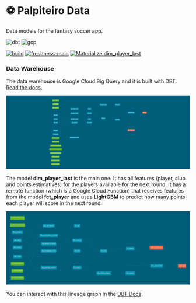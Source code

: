 # :soccer: Palpiteiro Data
Data models for the fantasy soccer app.

![dbt](https://img.shields.io/badge/dbt-FF694B?&logo=dbt&logoColor=white)
![gcp](https://img.shields.io/badge/Google_Cloud-4285F4?&logo=google-cloud&logoColor=white)

[![build](https://github.com/matheusccouto/palpiteiro-data/actions/workflows/build.yml/badge.svg)](https://github.com/matheusccouto/palpiteiro-data/actions/workflows/build.yml)
[![freshness-main](https://github.com/matheusccouto/palpiteiro-data/actions/workflows/sources.yml/badge.svg)](https://github.com/matheusccouto/palpiteiro-data/actions/workflows/sources.yml)
[![Materialize dim_player_last](https://github.com/matheusccouto/palpiteiro-data/actions/workflows/dim_player_last.yml/badge.svg)](https://github.com/matheusccouto/palpiteiro-data/actions/workflows/dim_player_last.yml)






### Data Warehouse
The data warehouse is Google Cloud Big Query and it is built with DBT. [Read the docs.](https://matheusccouto.github.io/palpiteiro-data)

![dbt-dag](img/dbt-dag.png)

The model **dim_player_last** is the main one. It has all features (player, club and points estimatives) for the players available for the next round. It has a remote function (which is a Google Cloud Function) that receives features from the model **fct_player** and uses **LightGBM** to predict how many points each player will score in the next round.

![dbt-dag-exposures](img/dbt-dag-exposures.png)

You can interact with this lineage graph in the [DBT Docs](https://matheusccouto.github.io/palpiteiro-data).
